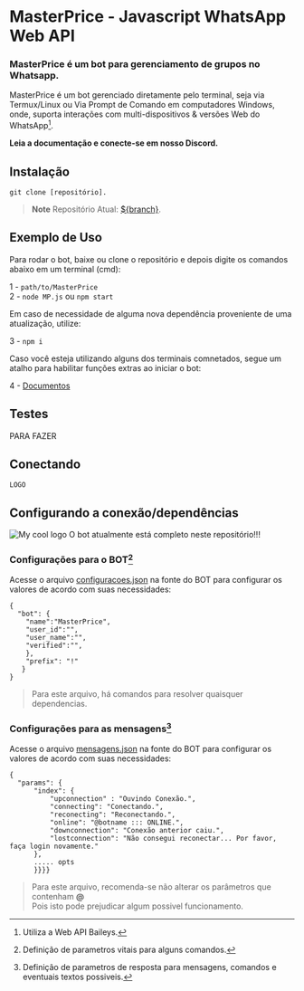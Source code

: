 # MasterPrice - Javascript WhatsApp Web API
### MasterPrice é um bot para gerenciamento de grupos no Whatsapp.

MasterPrice é um bot gerenciado diretamente pelo terminal, seja via Termux/Linux ou Via Prompt de Comando em computadores Windows, onde, suporta interações com multi-dispositivos & versões Web do WhatsApp[^1].

**Leia a documentação e conecte-se em nosso Discord.**

## Instalação
```
git clone [repositório].
```
> __Note__
> Repositório Atual: [${branch}](https://github.com/G4br1e3l/MasterPrice).

[^1]: Utiliza a Web API Baileys. 

## Exemplo de Uso

Para rodar o bot, baixe ou clone o repositório e depois digite os comandos abaixo em um terminal (cmd):

1 - `path/to/MasterPrice`<br>
2 - `node MP.js` ou `npm start`<br>

Em caso de necessidade de alguma nova dependência proveniente de uma atualização, utilize:

3 - `npm i`<br>

Caso você esteja utilizando alguns dos terminais comnetados, segue um atalho para habilitar funções extras ao iniciar o bot:

4 - [Documentos](functions/)

## Testes
PARA FAZER

## Conectando
```
LOGO 
```
## Configurando a conexão/dependências
<img src="https://c.tenor.com/CSujft_P7eIAAAAS/adm-ta-saindo-adm.gif" alt="My cool logo"/>
O bot atualmente está completo neste repositório!!!

### Configurações para o BOT[^2]

Acesse o arquivo [configuracoes.json](root/config.json) na fonte do BOT para configurar os valores de acordo com suas necessidades:

```
{
  "bot": {
    "name":"MasterPrice",
    "user_id":"",
    "user_name":"",
    "verified":"",
    },
    "prefix": "!"
   }
}
```
> Para este arquivo, há comandos para resolver quaisquer dependencias.

### Configurações para as mensagens[^3]

Acesse o arquivo [mensagens.json](fonte/configuracoes/mensagens.json) na fonte do BOT para configurar os valores de acordo com suas necessidades:

```
{
  "params": {
      "index": {
          "upconnection" : "Ouvindo Conexão.",
          "connecting": "Conectando.",
          "reconecting": "Reconectando.",
          "online": "@botname ::: ONLINE.",
          "downconnection": "Conexão anterior caiu.",
          "lostconnection": "Não consegui reconectar... Por favor, faça login novamente."
      },
      ..... opts
      }}}}
```
> Para este arquivo, recomenda-se não alterar os parâmetros que contenham **@**<br>
Pois isto pode prejudicar algum possivel funcionamento.

[^2]: Definição de parametros vitais para alguns comandos. 
[^3]: Definição de parametros de resposta para mensagens, comandos e eventuais textos possiveis. 
